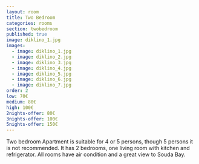 ```yaml
---
layout: room
title: Two Bedroom
categories: rooms
section: twobedroom
published: true
image: diklino_1.jpg
images:
  - image: diklino_1.jpg
  - image: diklino_2.jpg
  - image: diklino_3.jpg
  - image: diklino_4.jpg
  - image: diklino_5.jpg
  - image: diklino_6.jpg
  - image: diklino_7.jpg
order: 2
low: 70€
medium: 80€
high: 100€
2nights-offer: 80€
3nights-offer: 100€
5nights-offer: 150€
---
```


Two bedroom Apartment is suitable for 4 or 5 persons, though 5 persons it is not recommended. 
It has 2 bedrooms, one living room with kitchen and refrigerator. 
All rooms have air condition and a great view to Souda Bay.
